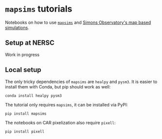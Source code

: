 `mapsims` tutorials
===================

Notebooks on how to use [`mapsims`](https://github.com/simonsobs/mapsims) and [Simons Observatory's map based simulations](https://github.com/simonsobs/map_based_simulations).

## Setup at NERSC

Work in progress

## Local setup

The only tricky dependencies of `mapsims` are `healpy` and `pysm3`.
It is easier to install them with Conda, but pip should work as well:

    conda install healpy pysm3

The tutorial only requires `mapsims`, it can be installed via PyPI:

    pip install mapsims

The notebooks on CAR pixelization also require `pixell`:

    pip install pixell
